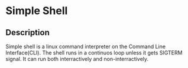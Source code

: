 # Simple Shell
## Description
Simple shell is a linux command interpreter on the Command Line Interface(CLI).
The shell runs in a continuos loop unless it gets SIGTERM signal.
It can run both interractively and non-interractively.
